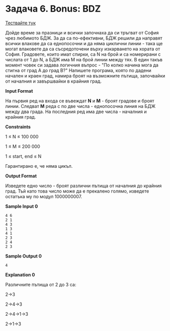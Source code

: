 # Задача 6. Bonus: BDZ

[Тествайте тук](https://www.hackerrank.com/contests/practice-8-sda/challenges/bdz)

Дойде време за празници и всички започнаха да си тръгват от София чрез любимото БДЖ. За да са по-ефективни, БДЖ решили да направят всички влакове да са еднопосочни и да няма циклични линии - така ще могат влаковете да са съсредоточени върху изкарването на хората от София. Градовете, които имат спирки, са N на брой и са номерирани с числата от 1 до N, а БДЖ има M на брой линии между тях. В един такъв момент човек си задава логичния въпрос - "По колко начина мога да стигна от град A до град B?" Напишете програма, която по дадени начален и краен град, намира броят на възможните пътища, започвайки от началния и завършвайки в крайния град.

**Input Format**

На първия ред на входа се въвеждат **N** и **M** - броят градове и броят линии. Следват **M** реда с по две числа - еднопосочна линия на БДЖ между два града. На последния ред има две числа - началния и крайния град.

**Constraints**

1 ≤ N ≤ 100 000

1 ≤ M ≤ 200 000

1 ≤ start, end ≤ N

Гарантирано е, че няма цикъл.

**Output Format**

Изведете едно число - броят различни пътища от началния до крайния град. Тъй като това число може да е прекалено голямо, изведете остатъка му по модул 1000000007.

**Sample Input 0**
```
4 6
2 1
4 3
1 3
4 1
2 3
2 4
2 3
```

**Sample Output 0**
```
4
```

**Explanation 0**

Различните пътища от 2 до 3 са:

2->3

2->4->3

2->4->1->3

2->1->3
